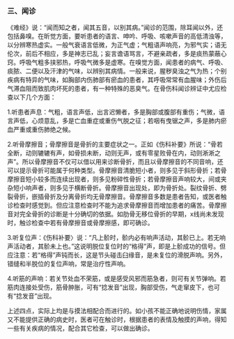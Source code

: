 ### 三、闻诊

《难经》说：“闻而知之者，闻其五音，以别其病。”闻诊的范围，除耳闻以外，还包括鼻嗅。在昕觉方面，要听患者的语言、呻吟、呼吸、咳嗽声音的高低清浊等，以分辨寒热虚实。一般气衰语言低微，为正气虚；气粗语声响亮，为邪气实；语无伦次，前后不相应，多是神志已乱；妄言谵语骂言，不避亲疏者，多是痰热蒙蔽心窍。呼吸气粗多挟邪热，呼吸气微多是虚寒。在嗅觉方面，闻患者的病气、呼吸、痰脓、二便以及汗津的气味，以辨别其病情。一般来说，腥秽臭浊之气为热；个别疾病有特异的气味，如胸部内伤肺部有瘀血的患者，其呼吸常常有血腥味；外伤后气滞血阻而致肌肉坏死的患者，有一种特殊的恶臭气。在骨伤科闻诊辨证中尤应检查以下几个方面：

1.听患者声息：气粗，语言声低，出言迟懒者，多是胸部或腹部有重伤；气微，语言声低，心烦意乱，多是亡血重症或重伤气脱之征；若咽有曳锯之声，多是肺内瘀血严重或重伤肺绝之候。

2.听骨摩擦音；骨摩擦音是骨折的主要症状之一。正如《伤科补要》所说：“骨若全断，动则辘辘有声，如骨损未断，动则无声，或有零星败骨在内，动则淅淅之声”。所以骨摩擦音不仅可以借以用来诊断骨折，而且以骨摩擦音的不同音响，还可以提示骨折可能属于何种类型。骨摩擦音清脆短小者，则多见于斜形骨折；若骨摩擦音短小较多而连续出现者，则多见粉碎性骨折；若骨摩擦音声响较大，间或夹杂短小响声者，则多见于横断骨折。骨摩擦音出现处，即为骨折处。裂纹骨折、劈裂骨折，嵌插骨折及分离骨折均无骨摩擦音。骨摩擦音多数是患者告知，或医者触诊检查时感觉到。但应注意检查时不能为追求骨摩擦音而增加患者的痛苦。骨摩擦音对完全骨折的诊断是十分确切的依据。如肋骨无移位骨折的早期，x线尚未发现时，触诊检查中若有骨摩擦音或骨摩擦感，即可确诊。

3.听复位声：《伤科补要〉说：“凡上骱时，骱内必有响声活动，其骱已上。若无响声活动者，其骱未上也。”这说明脱位复位时的“格得”声，即是上骱成功的信号。但应注意：若“格得”声钝而长，这是节头碰击臼缘音，是未复位的滑脱声响。另外，错缝和半脱位的复位声响，常是治疗性声响。

4.听筋的声响：若关节处血不荣筋，或是感受风邪而筋急者，则可有关节弹响。若筋肉连接处受伤，筋骨肿胀，可有“捻发音”出现，胸部受伤，气走窜皮下，也可有“捻发音”出现。

上述四点，实际上均是与摸法相配合而进行的。如小孩不能正确地说明伤情，家属又不能提供正确的病史时，医者可在触诊时，根据患者的表情及触摸的声响，得知一些有关疾病的情况，配合其它检查，可以做出确诊。
